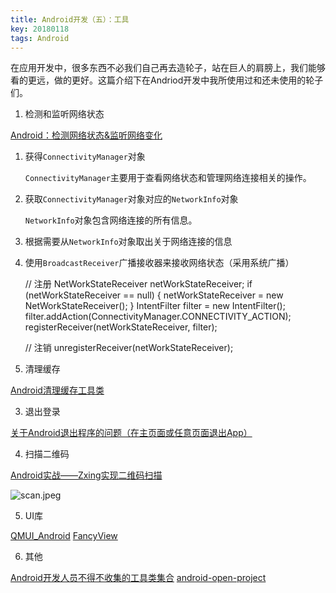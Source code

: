 ```yaml
---
title: Android开发（五）：工具
key: 20180118
tags: Android
---
```


在应用开发中，很多东西不必我们自己再去造轮子，站在巨人的肩膀上，我们能够看的更远，做的更好。这篇介绍下在Andriod开发中我所使用过和还未使用的轮子们。


<!--more-->


 1. 检测和监听网络状态

[Android：检测网络状态&监听网络变化](https://www.jianshu.com/p/983889116526)

1. 获得`ConnectivityManager`对象

	`ConnectivityManager`主要用于查看网络状态和管理网络连接相关的操作。
	
2. 获取`ConnectivityManager`对象对应的`NetworkInfo`对象

	`NetworkInfo`对象包含网络连接的所有信息。
	
3. 根据需要从`NetworkInfo`对象取出关于网络连接的信息
4. 使用`BroadcastReceiver`广播接收器来接收网络状态（采用系统广播）

    // 注册
    NetWorkStateReceiver netWorkStateReceiver;
    if (netWorkStateReceiver == null) {
        netWorkStateReceiver = new NetWorkStateReceiver();
    }
    IntentFilter filter = new IntentFilter();
    filter.addAction(ConnectivityManager.CONNECTIVITY_ACTION);
    registerReceiver(netWorkStateReceiver, filter);

    // 注销
    unregisterReceiver(netWorkStateReceiver);
    

 2. 清理缓存

[Android清理缓存工具类](http://blog.csdn.net/zengd0/article/details/52606889)

 3. 退出登录

[关于Android退出程序的问题（在主页面或任意页面退出App）](http://blog.csdn.net/SunFlower_12/article/details/53305922)

 4. 扫描二维码

[Android实战——Zxing实现二维码扫描](http://blog.csdn.net/qq_30379689/article/details/52411489)

![scan.jpeg](https://i.loli.net/2018/08/22/5b7d001c731c9.jpeg)

 5. UI库

[QMUI_Android](https://github.com/QMUI/QMUI_Android)
[FancyView](https://github.com/JoshuaRogue/FancyView?hmsr=toutiao.io&utm_medium=toutiao.io&utm_source=toutiao.iohttps://github.com/JoshuaRogue/FancyView?hmsr=toutiao.io&utm_medium=toutiao.io&utm_source=toutiao.io)

 6. 其他

[Android开发人员不得不收集的工具类集合](https://github.com/vondear/RxTools)
[android-open-project](https://github.com/Trinea/android-open-project)
